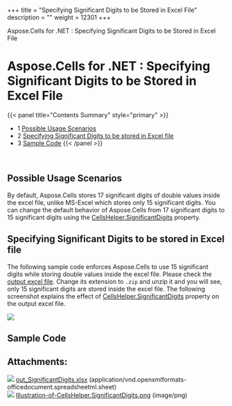 +++
title = "Specifying Significant Digits to be Stored in Excel File" 
description = "" 
weight = 12301 
+++

Aspose.Cells for .NET : Specifying Significant Digits to be Stored in Excel File  

# Aspose.Cells for .NET : Specifying Significant Digits to be Stored in Excel File


{{< panel title="Contents Summary" style="primary" >}}
*   1 [Possible Usage Scenarios](#SpecifyingSignificantDigitstobeStoredinExcelFile-PossibleUsageScenarios)
*   2 [Specifying Significant Digits to be stored in Excel file](#SpecifyingSignificantDigitstobeStoredinExcelFile-SpecifyingSignificantDigitstobestoredinExcelfile)
*   3 [Sample Code](#SpecifyingSignificantDigitstobeStoredinExcelFile-SampleCode)
{{< /panel >}}
 

 

## Possible Usage Scenarios

By default, Aspose.Cells stores 17 significant digits of double values inside the excel file, unlike MS-Excel which stores only 15 significant digits. You can change the default behavior of Aspose.Cells from 17 significant digits to 15 significant digits using the [CellsHelper.SignificantDigits](https://apireference.aspose.com/net/cells/aspose.cells/cellshelper/properties/significantdigits) property.

## Specifying Significant Digits to be stored in Excel file

The following sample code enforces Aspose.Cells to use 15 significant digits while storing double values inside the excel file. Please check the [output excel file](https://docs2.aspose.com/cells/net/attachments/22546710/22774105.xlsx). Change its extension to `.zip` and unzip it and you will see, only 15 significant digits are stored inside the excel file. The following screenshot explains the effect of [CellsHelper.SignificantDigits](https://apireference.aspose.com/net/cells/aspose.cells/cellshelper/properties/significantdigits) property on the output excel file.

![](https://docs2.aspose.com/cells/net/attachments/22546710/22774106.png)

## Sample Code

## Attachments:

![](https://docs2.aspose.com/cells/net/images/icons/bullet_blue.gif) [out\_SignificantDigits.xlsx](https://docs2.aspose.com/cells/net/attachments/22546710/22774105.xlsx) (application/vnd.openxmlformats-officedocument.spreadsheetml.sheet)  
![](https://docs2.aspose.com/cells/net/images/icons/bullet_blue.gif) [Illustration-of-CellsHelper.SignificantDigits.png](https://docs2.aspose.com/cells/net/attachments/22546710/22774106.png) (image/png)  

